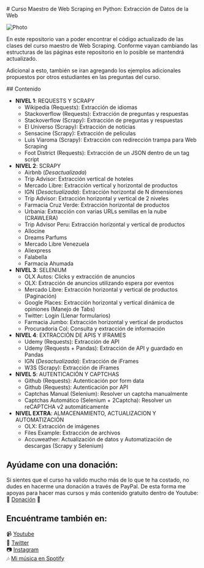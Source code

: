 # Curso Maestro de Web Scraping en Python: Extracción de Datos de la Web

![Photo](https://img-a.udemycdn.com/course/240x135/2861742_c063.jpg)


En este repositorio van a poder encontrar el código actualizado de las clases del curso maestro de Web Scraping. Conforme vayan cambiando las estructuras de las páginas este repositorio en lo posible se mantendrá actualizado.   

Adicional a esto, también se iran agregando los ejemplos adicionales propuestos por otros estudiantes en las preguntas del curso.    
   
## Contenido   
- **NIVEL 1**: REQUESTS Y SCRAPY   
   - Wikipedia (Requests): Extracción de idiomas   
   - Stackoverflow (Requests): Extracción de preguntas y respuestas   
   - Stackoverflow (Scrapy): Extracción de preguntas y respuestas   
   - El Universo (Scrapy): Extracción de noticias   
   - Sensacine (Scrapy): Extracción de películas   
   - Luis Viaroma (Scrapy): Extracción con redirección trampa para Web Scraping   
   - Foot District (Requests): Extracción de un JSON dentro de un tag script   
- **NIVEL 2**: SCRAPY   
   - Airbnb (*Desactualizada*)   
   - Trip Advisor: Extracción vertical de hoteles   
   - Mercado Libre: Extracción vertical y horizontal de productos   
   - IGN (*Desactualizada*): Extracción horizontal de N dimensiones   
   - Trip Advisor: Extracción horizontal y vertical de 2 niveles   
   - Farmacia Cruz Verde: Extracción horizontal de productos      
   - Urbania: Extracción con varias URLs semillas en la nube (CRAWLERA)      
   - Trip Advisor Peru: Extracción horizontal y vertical de productos   
   - Allocine   
   - Dreams Parfums   
   - Mercado Libre Venezuela   
   - Aliexpress    
   - Falabella   
   - Farmacia Ahumada   
- **NIVEL 3**: SELENIUM      
   - OLX Autos: Clicks y extracción de anuncios   
   - OLX: Extracción de anuncios utilizando espera por eventos   
   - Mercado Libre: Extracción horizontal y vertical de productos (Paginación)   
   - Google Places: Extracción horizontal y vertical dinámica de opiniones (Manejo de Tabs)   
   - Twitter: Login (Llenar formularios)   
   - Farmacia Jumbo: Extracción horizontal y vertical de productos   
   - Procuradoria Col: Consulta y extracción de información   
- **NIVEL 4**: EXTRACCIÓN DE APIS Y IFRAMES        
   - Udemy (Requests): Extracción de API   
   - Udemy (Requests + Pandas): Extracción de API y guardado en Pandas   
   - IGN (*Desactualizada*): Extracción de iFrames   
   - W3S (Scrapy): Extracción de iFrames   
- **NIVEL 5**: AUTENTICACIÓN Y CAPTCHAS   
   - Github (Requests): Autenticación por form data   
   - Github (Requests): Autenticación por API   
   - Captchas Manual (Selenium): Resolver un captcha manualmente   
   - Captchas Automático (Selenium + 2Captcha): Resolver un reCAPTCHA v2 automáticamente   
- **NIVEL EXTRA**: ALMACENAMIENTO, ACTUALIZACION Y AUTOMATIZACIÓN   
   - OLX: Extracción de imágenes   
   - Files Example: Extracción de archivos   
   - Accuweather: Actualización de datos y Automatización de descargas (Scrapy y Selenium)   


## Ayúdame con una donación:
Si sientes que el curso ha valido mucho más de lo que te ha costado, no dudes en hacerme una donación a través de PayPal. De esta forma me apoyas para hacer mas cursos y más contenido gratuito dentro de Youtube:   
💙 [Donación](https://paypal.me/leonardokuffo) 🧡   

## Encuéntrame también en:   
📹 [Youtube](https://www.youtube.com/channel/UCMqY16CUHOQvKepPW-f9M8Q)   
🐤 [Twitter](https://twitter.com/LeonardoKuffo)   
📷 [Instagram](https://www.instagram.com/leonardokuffo/)   
🎶 [Mi música en Spotify](https://open.spotify.com/artist/4SIr2DWV0Xx1uRQ04XkQJU)   
